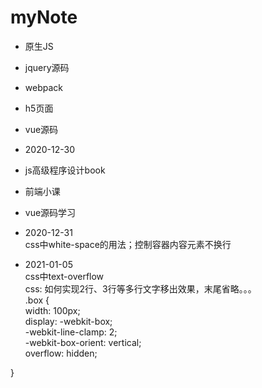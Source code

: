 # myNote

* 原生JS 
* jquery源码
* webpack
* h5页面
* vue源码

* 2020-12-30 
* js高级程序设计book
* 前端小课
* vue源码学习

* 2020-12-31  
css中white-space的用法；控制容器内容元素不换行

* 2021-01-05  
css中text-overflow  
css: 如何实现2行、3行等多行文字移出效果，末尾省略。。。  
.box {  
    width: 100px;   
    display: -webkit-box;  
    -webkit-line-clamp: 2;  
    -webkit-box-orient: vertical;  
    overflow: hidden;  
    
}



